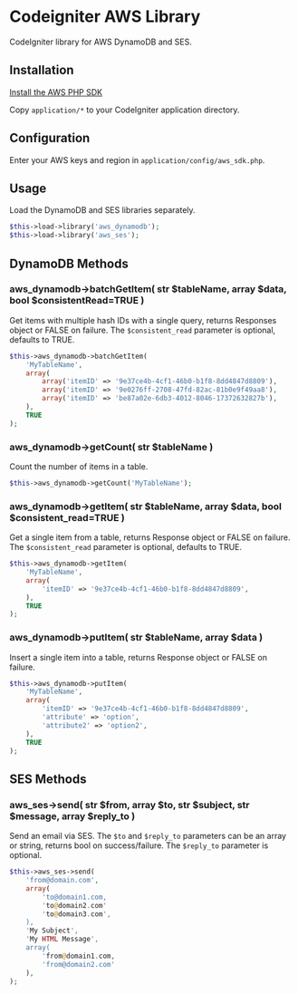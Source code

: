 # Codeigniter AWS Library

CodeIgniter library for AWS DynamoDB and SES.

## Installation

[Install the AWS PHP SDK](https://docs.aws.amazon.com/sdk-for-php/v3/developer-guide/getting-started_installation.html)

Copy `application/*` to your CodeIgniter application directory.

## Configuration

Enter your AWS keys and region in `application/config/aws_sdk.php`.

## Usage

Load the DynamoDB and SES libraries separately.

```php
$this->load->library('aws_dynamodb');
$this->load->library('aws_ses');
```

## DynamoDB Methods

### aws_dynamodb->batchGetItem( str $tableName, array $data, bool $consistentRead=TRUE )

Get items with multiple hash IDs with a single query, returns Responses object or FALSE on failure. The `$consistent_read` parameter is optional, defaults to TRUE.

```php
$this->aws_dynamodb->batchGetItem(
	'MyTableName',
	array(
		array('itemID' => '9e37ce4b-4cf1-46b0-b1f8-8dd4847d8809'),
		array('itemID' => '9e0276ff-2708-47fd-82ac-81b0e9f49aa8'),
		array('itemID' => 'be87a02e-6db3-4012-8046-17372632827b'),
	),
	TRUE
);
```

### aws_dynamodb->getCount( str $tableName )

Count the number of items in a table.

```php
$this->aws_dynamodb->getCount('MyTableName');
```

### aws_dynamodb->getItem( str $tableName, array $data, bool $consistent_read=TRUE )

Get a single item from a table, returns Response object or FALSE on failure. The `$consistent_read` parameter is optional, defaults to TRUE.

```php
$this->aws_dynamodb->getItem(
	'MyTableName',
	array(
		'itemID' => '9e37ce4b-4cf1-46b0-b1f8-8dd4847d8809',
	),
	TRUE
);
```

### aws_dynamodb->putItem( str $tableName, array $data )

Insert a single item into a table, returns Response object or FALSE on failure.

```php
$this->aws_dynamodb->putItem(
	'MyTableName',
	array(
		'itemID' => '9e37ce4b-4cf1-46b0-b1f8-8dd4847d8809',
		'attribute' => 'option',
		'attribute2' => 'option2',
	),
	TRUE
);
```

## SES Methods

### aws_ses->send( str $from, array $to, str $subject, str $message, array $reply_to )

Send an email via SES. The `$to` and `$reply_to` parameters can be an array or string, returns bool on success/failure. The `$reply_to` parameter is optional.

```php
$this->aws_ses->send(
	'from@domain.com',
	array(
		'to@domain1.com,
		'to@domain2.com'
		'to@domain3.com',
	),
	'My Subject',
	'My HTML Message',
	array(
		'from@domain1.com,
		'from@domain2.com'
	),
);
```
